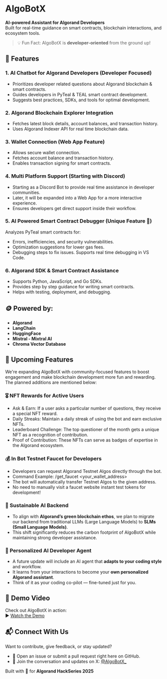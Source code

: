 # AlgoBotX

**AI-powered Assistant for Algorand Developers**  
Built for real-time guidance on smart contracts, blockchain interactions, and ecosystem tools.

> 💡 Fun Fact: AlgoBotX is **developer-oriented** from the ground up!


## 🚀 Features

### 1. AI Chatbot for Algorand Developers (Developer Focused)
- Prioritizes developer related questions about Algorand blockchain & smart contracts.
- Guides developers in PyTeal & TEAL smart contract development.
- Suggests best practices, SDKs, and tools for optimal development.

### 2. Algorand Blockchain Explorer Integration
- Fetches latest block details, account balances, and transaction history.
- Uses Algorand Indexer API for real time blockchain data.

### 3. Wallet Connection (Web App Feature)
- Allows secure wallet connection.
- Fetches account balance and transaction history.
- Enables transaction signing for smart contracts.

### 4. Multi Platform Support (Starting with Discord)
- Starting as a Discord Bot to provide real time assistance in developer communities.
- Later, it will be expanded into a Web App for a more interactive experience.
- Ensures developers get direct support inside their workflow.

### 5. AI Powered Smart Contract Debugger (Unique Feature 🚀)

Analyzes PyTeal smart contracts for:
  - Errors, inefficiencies, and security vulnerabilities.
  - Optimization suggestions for lower gas fees.
  - Debugging steps to fix issues.
Supports real time debugging in VS Code.

### 6. Algorand SDK & Smart Contract Assistance
- Supports Python, JavaScript, and Go SDKs.
- Provides step by step guidance for writing smart contracts.
- Helps with testing, deployment, and debugging.


## 🪙 Powered by:
- **Algorand**
- **LangChain**
- **HuggingFace**
- **Mistral - Mixtral AI**
- **Chroma Vector Database**


## 🌟 Upcoming Features
We're expanding AlgoBotX with community-focused features to boost engagement and make blockchain development more fun and rewarding.
The planned additions are mentioned below:

### 🎖️ NFT Rewards for Active Users 
- Ask & Earn: If a user asks a particular number of questions, they receive a special NFT reward.
- Daily Streaks: Maintain a daily streak of using the bot and earn exclusive NFTs.
- Leaderboard Challenge: The top questioner of the month gets a unique NFT as a recognition of contribution.
- Proof of Contribution: These NFTs can serve as badges of expertise in the Algorand ecosystem.

### 💰 In Bot Testnet Faucet for Developers 
- Developers can request Algorand Testnet Algos directly through the bot.
- Command Example: /get_faucet <your_wallet_address>
- The bot will automatically transfer Testnet Algos to the given address.
- No need to manually visit a faucet website instant test tokens for development!

### 🌱 Sustainable AI Backend
- To align with **Algorand’s green blockchain ethos**, we plan to migrate our backend from traditional LLMs (Large Language Models) to **SLMs (Small Language Models)**.
- This shift significantly reduces the carbon footprint of AlgoBotX while maintaining strong developer assistance.

### 🤖 Personalized AI Developer Agent
- A future update will include an AI agent that **adapts to your coding style** and workflow.
- It learns from your interactions to become your **own personalized Algorand assistant**.
- Think of it as your coding co-pilot — fine-tuned just for you.


## 🎥 Demo Video

Check out AlgoBotX in action:  
▶️ [Watch the Demo](https://drive.google.com/file/d/1XsEGgmIyYS3SPNflFSLrmZDkMy8K96SN/view?usp=sharing)


## 📬 Connect With Us

Want to contribute, give feedback, or stay updated?

- 💬 Open an issue or submit a pull request right here on GitHub.
- 🧠 Join the conversation and updates on X: [@AlgoBotX_](https://x.com/AlgoBotX_)

Built with 💚 for **Algorand HackSeries 2025**
